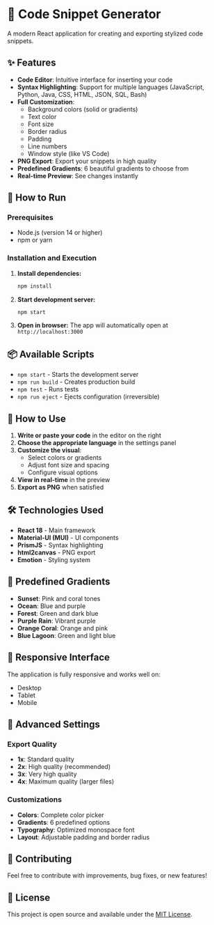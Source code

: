 # 🎨 Code Snippet Generator

A modern React application for creating and exporting stylized code snippets.

## ✨ Features

- **Code Editor**: Intuitive interface for inserting your code
- **Syntax Highlighting**: Support for multiple languages (JavaScript, Python, Java, CSS, HTML, JSON, SQL, Bash)
- **Full Customization**:
  - Background colors (solid or gradients)
  - Text color
  - Font size
  - Border radius
  - Padding
  - Line numbers
  - Window style (like VS Code)
- **PNG Export**: Export your snippets in high quality
- **Predefined Gradients**: 6 beautiful gradients to choose from
- **Real-time Preview**: See changes instantly

## 🚀 How to Run

### Prerequisites
- Node.js (version 14 or higher)
- npm or yarn

### Installation and Execution

1. **Install dependencies:**
   ```bash
   npm install
   ```

2. **Start development server:**
   ```bash
   npm start
   ```

3. **Open in browser:**
   The app will automatically open at `http://localhost:3000`

## 📦 Available Scripts

- `npm start` - Starts the development server
- `npm run build` - Creates production build
- `npm test` - Runs tests
- `npm run eject` - Ejects configuration (irreversible)

## 🎯 How to Use

1. **Write or paste your code** in the editor on the right
2. **Choose the appropriate language** in the settings panel
3. **Customize the visual**:
   - Select colors or gradients
   - Adjust font size and spacing
   - Configure visual options
4. **View in real-time** in the preview
5. **Export as PNG** when satisfied

## 🛠️ Technologies Used

- **React 18** - Main framework
- **Material-UI (MUI)** - UI components
- **PrismJS** - Syntax highlighting
- **html2canvas** - PNG export
- **Emotion** - Styling system

## 🎨 Predefined Gradients

- **Sunset**: Pink and coral tones
- **Ocean**: Blue and purple
- **Forest**: Green and dark blue
- **Purple Rain**: Vibrant purple
- **Orange Coral**: Orange and pink
- **Blue Lagoon**: Green and light blue

## 📱 Responsive Interface

The application is fully responsive and works well on:
- Desktop
- Tablet
- Mobile

## 🔧 Advanced Settings

### Export Quality
- **1x**: Standard quality
- **2x**: High quality (recommended)
- **3x**: Very high quality
- **4x**: Maximum quality (larger files)

### Customizations
- **Colors**: Complete color picker
- **Gradients**: 6 predefined options
- **Typography**: Optimized monospace font
- **Layout**: Adjustable padding and border radius

## 🤝 Contributing

Feel free to contribute with improvements, bug fixes, or new features!

## 📄 License

This project is open source and available under the [MIT License](LICENSE).
